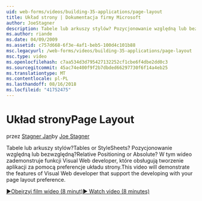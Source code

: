 ```yaml
---
uid: web-forms/videos/building-35-applications/page-layout
title: Układ strony | Dokumentacja firmy Microsoft
author: JoeStagner
description: Tabele lub arkuszy stylów? Pozycjonowanie względną lub bezwzględną? Ten film wideo przedstawiono funkcje programu Visual Web developer, który obsługuje opracowywanie zawartości przy użyciu yo...
ms.author: riande
ms.date: 04/09/2009
ms.assetid: c757d668-6f3e-4af1-beb5-100d4c101b88
msc.legacyurl: /web-forms/videos/building-35-applications/page-layout
msc.type: video
ms.openlocfilehash: c7aa534d3d795427132252cf1cbe6f4dbe2dd0c3
ms.sourcegitcommit: 45ac74e400f9f2b7dbded66297730f6f14a4eb25
ms.translationtype: MT
ms.contentlocale: pl-PL
ms.lasthandoff: 08/16/2018
ms.locfileid: "41752475"
---
```

<a name="page-layout"></a><span data-ttu-id="8f919-105">Układ strony</span><span class="sxs-lookup"><span data-stu-id="8f919-105">Page Layout</span></span>
====================
<span data-ttu-id="8f919-106">przez [Stagner Jan](https://github.com/JoeStagner)</span><span class="sxs-lookup"><span data-stu-id="8f919-106">by [Joe Stagner](https://github.com/JoeStagner)</span></span>

<span data-ttu-id="8f919-107">Tabele lub arkuszy stylów?</span><span class="sxs-lookup"><span data-stu-id="8f919-107">Tables or StyleSheets?</span></span> <span data-ttu-id="8f919-108">Pozycjonowanie względną lub bezwzględną?</span><span class="sxs-lookup"><span data-stu-id="8f919-108">Relative Positioning or Absolute?</span></span> <span data-ttu-id="8f919-109">W tym wideo zademonstruje funkcji Visual Web developer, które obsługują tworzenie aplikacji za pomocą preferencje układu strony.</span><span class="sxs-lookup"><span data-stu-id="8f919-109">This video will demonstrate the features of Visual Web developer that support the developing with your page layout preference.</span></span>

[<span data-ttu-id="8f919-110">&#9654;Obejrzyj film wideo (8 minut)</span><span class="sxs-lookup"><span data-stu-id="8f919-110">&#9654; Watch video (8 minutes)</span></span>](https://channel9.msdn.com/Blogs/ASP-NET-Site-Videos/page-layout)
